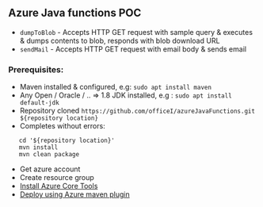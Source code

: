 ## Azure Java functions POC
* `dumpToBlob` - Accepts HTTP GET request with sample query & executes & dumps contents to blob, responds with blob download URL
* `sendMail` - Accepts HTTP GET request with email body & sends email
### Prerequisites:
* Maven installed & configured, e.g: `sudo apt install maven`
* Any Open / Oracle / .. => 1.8 JDK installed, e.g : `sudo apt install default-jdk`
* Repository cloned `https://github.com/officeI/azureJavaFunctions.git ${repository location}`
* Completes without errors:
```
   cd '${repository location}'
   mvn install
   mvn clean package
```
* Get azure account
* Create resource group
* [Install Azure Core Tools](https://docs.microsoft.com/en-us/azure/azure-functions/functions-run-local?tabs=linux%2Ccsharp%2Cbash#v2)
* [Deploy using Azure maven plugin](https://github.com/microsoft/azure-maven-plugins/wiki/Azure-Web-App:-Deploy)
